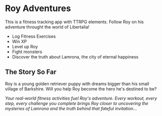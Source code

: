 # Roy Adventures

This is a fitness tracking app with TTRPG elements. Follow Roy on his adventure throught the world of Libertalia!

- Log Fitness Exercises
- Win XP
- Level up Roy
- Fight monsters
- Discover the truth about Lamrona, the city of eternal happiness

## The Story So Far

Roy is a young golden retriever puppy with dreams bigger than his small village of Barkshire. Will you help Roy become the hero he's destined to be?

_Your real-world fitness activities fuel Roy's adventure. Every workout, every step, every challenge you complete brings Roy closer to uncovering the mysteries of Lamrona and the truth behind that fateful invitation..._
